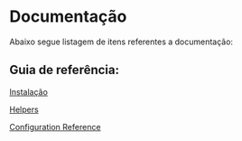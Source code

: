 Documentação
============

Abaixo segue listagem de itens referentes a documentação:

Guia de referência:
-------------------

[Instalação][1]

[1]: <../Resources/doc/installation.md>

[Helpers][3]

[3]: <Resources/doc/helpers.md>

[Configuration Reference][2]

[2]: <Resources/doc/configuration_reference.md>

